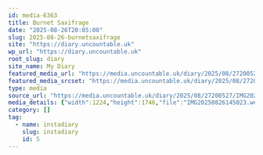 ```yaml
---
id: media-6363
title: Burnet Saxifrage
date: "2025-08-26T20:05:00"
slug: 2025-08-26-burnetsaxifrage
site: "https://diary.uncountable.uk"
wp_url: "https://diary.uncountable.uk"
root_slug: diary
site_name: My Diary
featured_media_url: "https://media.uncountable.uk/diary/2025/08/27200527/IMG20250826145023.webp"
featured_media_srcset: "https://media.uncountable.uk/diary/2025/08/27200527/IMG20250826145023-210x300.webp 210w, https://media.uncountable.uk/diary/2025/08/27200527/IMG20250826145023-718x1024.webp 718w, https://media.uncountable.uk/diary/2025/08/27200527/IMG20250826145023-150x150.webp 150w, https://media.uncountable.uk/diary/2025/08/27200527/IMG20250826145023-449x640.webp 449w, https://media.uncountable.uk/diary/2025/08/27200527/IMG20250826145023.webp 1224w"
type: media
source_url: "https://media.uncountable.uk/diary/2025/08/27200527/IMG20250826145023.webp"
media_details: {"width":1224,"height":1746,"file":"IMG20250826145023.webp","filesize":171516,"sizes":{"medium":{"file":"IMG20250826145023-210x300.webp","width":210,"height":300,"filesize":45650,"mime_type":"image/webp","source_url":"https://media.uncountable.uk/diary/2025/08/27200527/IMG20250826145023-210x300.webp"},"large":{"file":"IMG20250826145023-718x1024.webp","width":718,"height":1024,"filesize":183870,"mime_type":"image/webp","source_url":"https://media.uncountable.uk/diary/2025/08/27200527/IMG20250826145023-718x1024.webp"},"thumbnail":{"file":"IMG20250826145023-150x150.webp","width":150,"height":150,"filesize":27678,"mime_type":"image/webp","source_url":"https://media.uncountable.uk/diary/2025/08/27200527/IMG20250826145023-150x150.webp"},"mobwidth":{"file":"IMG20250826145023-449x640.webp","width":449,"height":640,"filesize":111138,"mime_type":"image/webp","source_url":"https://media.uncountable.uk/diary/2025/08/27200527/IMG20250826145023-449x640.webp"},"full":{"file":"IMG20250826145023.webp","width":1224,"height":1746,"mime_type":"image/webp","source_url":"https://media.uncountable.uk/diary/2025/08/27200527/IMG20250826145023.webp"}},"image_meta":{"aperture":"0","credit":"","camera":"","caption":"","created_timestamp":"0","copyright":"","focal_length":"0","iso":"0","shutter_speed":"0","title":"","orientation":"0","keywords":[]}}
category: []
tag:
  - name: instadiary
    slug: instadiary
    id: 5
---
```


